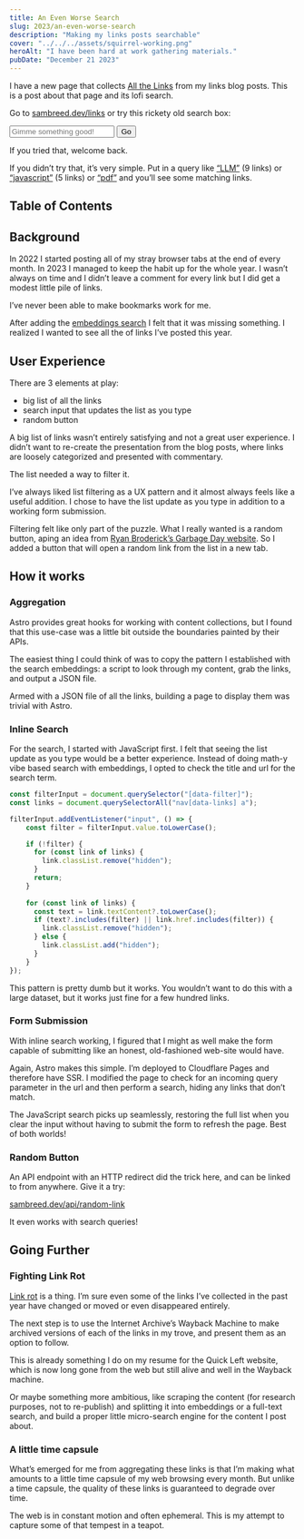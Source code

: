 ```yaml
---
title: An Even Worse Search
slug: 2023/an-even-worse-search
description: "Making my links posts searchable"
cover: "../../../assets/squirrel-working.png"
heroAlt: "I have been hard at work gathering materials."
pubDate: "December 21 2023"
---
```


I have a new page that collects [All the Links](/links) from my links blog posts. This is a post about that page and its lofi search.

Go to [sambreed.dev/links](/links) or try this rickety old search box:

<form action="/links" class="search">
  <input
    type="search"
    autocomplete="off"
    autocapitalize="off"
    autocorrect="off"
    placeholder="Gimme something good!"
    name="q"
  />
  <button>Go</button>
</form>

If you tried that, welcome back.

If you didn’t try that, it’s very simple. Put in a query like [“LLM”](/links?q=llm) (9 links) or [“javascript”](/links?q=javascript) (5 links) or [“pdf”](/links?q=pdf) and you’ll see some matching links.

## Table of Contents

## Background

In 2022 I started posting all of my stray browser tabs at the end of every month. In 2023 I managed to keep the habit up for the whole year. I wasn’t always on time and I didn’t leave a comment for every link but I did get a modest little pile of links.

I’ve never been able to make bookmarks work for me.

After adding the [embeddings search](../lil-vector-search) I felt that it was missing something. I realized I wanted to see all the of links I’ve posted this year.

## User Experience

There are 3 elements at play:

- big list of all the links
- search input that updates the list as you type
- random button

A big list of links wasn’t entirely satisfying and not a great user experience. I didn’t want to re-create the presentation from the blog posts, where links are loosely categorized and presented with commentary.

The list needed a way to filter it.

I’ve always liked list filtering as a UX pattern and it almost always feels like a useful addition. I chose to have the list update as you type in addition to a working form submission.

Filtering felt like only part of the puzzle. What I really wanted is a random button, aping an idea from [Ryan Broderick’s Garbage Day website](https://random.garbageday.email/). So I added a button that will open a random link from the list in a new tab.

## How it works

### Aggregation

Astro provides great hooks for working with content collections, but I found that this use-case was a little bit outside the boundaries painted by their APIs.

The easiest thing I could think of was to copy the pattern I established with the search embeddings: a script to look through my content, grab the links, and output a JSON file.

Armed with a JSON file of all the links, building a page to display them was trivial with Astro.

### Inline Search

For the search, I started with JavaScript first. I felt that seeing the list update as you type would be a better experience. Instead of doing math-y vibe based search with embeddings, I opted to check the title and url for the search term. 

```typescript
const filterInput = document.querySelector("[data-filter]");
const links = document.querySelectorAll("nav[data-links] a");

filterInput.addEventListener("input", () => {
	const filter = filterInput.value.toLowerCase();

	if (!filter) {
	  for (const link of links) {
	    link.classList.remove("hidden");
	  }
	  return;
	}
	
	for (const link of links) {
	  const text = link.textContent?.toLowerCase();
	  if (text?.includes(filter) || link.href.includes(filter)) {
	    link.classList.remove("hidden");
	  } else {
	    link.classList.add("hidden");
	  }
	}
});
```

This pattern is pretty dumb but it works. You wouldn’t want to do this with a large dataset, but it works just fine for a few hundred links.

### Form Submission

With inline search working, I figured that I might as well make the form capable of submitting like an honest, old-fashioned web-site would have.

Again, Astro makes this simple. I’m deployed to Cloudflare Pages and therefore have SSR. I modified the page to check for an incoming query parameter in the url and then perform a search, hiding any links that don’t match.

The JavaScript search picks up seamlessly, restoring the full list when you clear the input without having to submit the form to refresh the page. Best of both worlds!

### Random Button

An API endpoint with an HTTP redirect did the trick here, and can be linked to from anywhere. Give it a try:

[sambreed.dev/api/random-link](/api/random-link)

It even works with search queries!

## Going Further

### Fighting Link Rot

[Link rot](https://en.wikipedia.org/wiki/Link_rot) is a thing. I’m sure even some of the links I’ve collected in the past year have changed or moved or even disappeared entirely.

The next step is to use the Internet Archive’s Wayback Machine to make archived versions of each of the links in my trove, and present them as an option to follow.

This is already something I do on my resume for the Quick Left website, which is now long gone from the web but still alive and well in the Wayback machine.

Or maybe something more ambitious, like scraping the content (for research purposes, not to re-publish) and splitting it into embeddings or a full-text search, and build a proper little micro-search engine for the content I post about.

### A little time capsule

What’s emerged for me from aggregating these links is that I’m making what amounts to a little time capsule of my web browsing every month. But unlike a time capsule, the quality of these links is guaranteed to degrade over time.

The web is in constant motion and often ephemeral. This is my attempt to capture some of that tempest in a teapot.
